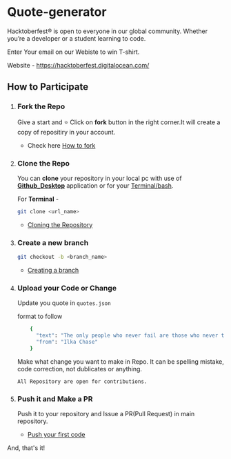 # Quote-generator






Hacktoberfest® is open to everyone in our global community. Whether you’re a developer or a student learning to code.

Enter Your email on our Webiste to win T-shirt.

Website - <https://hacktoberfest.digitalocean.com/>

## How to Participate

1. ### Fork the Repo

   Give a start and ⭐ Click on **fork** button in the right corner.It will create a copy of repositiry in your account.

    - Check here [How to fork](https://docs.github.com/en/github/getting-started-with-github/fork-a-repo)

2. ### Clone the Repo

   You can **clone** your repository in your local pc with use of **[Github_Desktop](https://desktop.github.com/)** application or for your [Terminal/bash](https://git-scm.com/downloads).

   For **Terminal** -

   ```bash
   git clone <url_name>
   ```

   - [Cloning the Repository](https://docs.github.com/en/github/creating-cloning-and-archiving-repositories/cloning-a-repository)
   
3. ### Create a new **branch**

   ```bash
   git checkout -b <branch_name>
   ```
   - [Creating a branch](https://git-scm.com/book/en/v2/Git-Branching-Basic-Branching-and-Merging)
    
4. ### Upload your Code or Change

    Update you quote in `quotes.json`
    
    format to follow
    ```bash
        {
          "text": "The only people who never fail are those who never try.",
          "from": "Ilka Chase"
        }
    ```
    Make what change you want to make in Repo. It can be spelling mistake, code correction, not dublicates or anything.

    `All Repository are open for contributions.`

5. ### Push it and Make a PR

    Push it to your repository and Issue a PR(Pull Request) in main repository.

    - [Push your first code](https://docs.github.com/en/github/importing-your-projects-to-github/adding-an-existing-project-to-github-using-the-command-line)

And, that's it!
